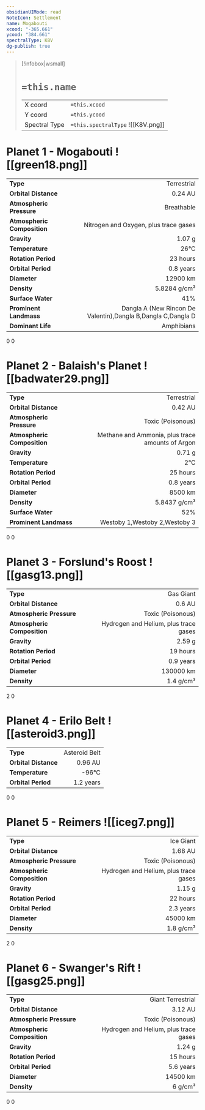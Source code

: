 ```yaml
---
obsidianUIMode: read
NoteIcon: Settlement
name: Mogabouti
xcood: "-365.661"
ycood: "384.661"
spectralType: K8V
dg-publish: true
---
```

> [!infobox|wsmall]
> # `=this.name`
> | | |
> | - | - |
> | X coord | `=this.xcood` |
> | Y coord| `=this.ycood` |
> | Spectral Type | `=this.spectralType` ![[K8V.png]] |

# Planet 1 - Mogabouti ![[green18.png]]
|                             |                           |
| --------------------------- | -------------------------:|
| **Type**                    |             Terrestrial |
| **Orbital Distance**        |   0.24 AU |
| **Atmospheric Pressure**    |       Breathable |
| **Atmospheric Composition** |      Nitrogen and Oxygen, plus trace gases |
| **Gravity**                 |        1.07 g |
| **Temperature**             |    26°C |
| **Rotation Period**         |  23 hours |
| **Orbital Period** | 0.8 years |
| **Diameter**                |      12900 km | 
| **Density**                 |    5.8284 g/cm³ |
| **Surface Water**           |           41% | 
| **Prominent Landmass**      |         Dangla A (New Rincon De Valentin),Dangla B,Dangla C,Dangla D | 
| **Dominant Life**           |         Amphibians |



0
0



# Planet 2 - Balaish's Planet ![[badwater29.png]]
|                             |                           |
| --------------------------- | -------------------------:|
| **Type**                    |             Terrestrial |
| **Orbital Distance**        |   0.42 AU |
| **Atmospheric Pressure**    |       Toxic (Poisonous) |
| **Atmospheric Composition** |      Methane and Ammonia, plus trace amounts of Argon |
| **Gravity**                 |        0.71 g |
| **Temperature**             |    2°C |
| **Rotation Period**         |  25 hours |
| **Orbital Period** | 0.8 years |
| **Diameter**                |      8500 km | 
| **Density**                 |    5.8437 g/cm³ |
| **Surface Water**           |           52% | 
| **Prominent Landmass**      |         Westoby 1,Westoby 2,Westoby 3 | 



0
0



# Planet 3 - Forslund's Roost ![[gasg13.png]]
|                             |                           |
| --------------------------- | -------------------------:|
| **Type**                    |             Gas Giant |
| **Orbital Distance**        |   0.6 AU |
| **Atmospheric Pressure**    |       Toxic (Poisonous) |
| **Atmospheric Composition** |      Hydrogen and Helium, plus trace gases |
| **Gravity**                 |        2.59 g |
| **Rotation Period**         |  19 hours |
| **Orbital Period** | 0.9 years |
| **Diameter**                |      130000 km | 
| **Density**                 |    1.4 g/cm³ |



2
0



# Planet 4 - Erilo Belt ![[asteroid3.png]]
|                             |                           |
| --------------------------- | -------------------------:|
| **Type**                    |             Asteroid Belt |
| **Orbital Distance**        |   0.96 AU |
| **Temperature**             |    -96°C |
| **Orbital Period** | 1.2 years |



0
0



# Planet 5 - Reimers ![[iceg7.png]]
|                             |                           |
| --------------------------- | -------------------------:|
| **Type**                    |             Ice Giant |
| **Orbital Distance**        |   1.68 AU |
| **Atmospheric Pressure**    |       Toxic (Poisonous) |
| **Atmospheric Composition** |      Hydrogen and Helium, plus trace gases |
| **Gravity**                 |        1.15 g |
| **Rotation Period**         |  22 hours |
| **Orbital Period** | 2.3 years |
| **Diameter**                |      45000 km | 
| **Density**                 |    1.8 g/cm³ |



2
0



# Planet 6 - Swanger's Rift ![[gasg25.png]]
|                             |                           |
| --------------------------- | -------------------------:|
| **Type**                    |             Giant Terrestrial |
| **Orbital Distance**        |   3.12 AU |
| **Atmospheric Pressure**    |       Toxic (Poisonous) |
| **Atmospheric Composition** |      Hydrogen and Helium, plus trace gases |
| **Gravity**                 |        1.24 g |
| **Rotation Period**         |  15 hours |
| **Orbital Period** | 5.6 years |
| **Diameter**                |      14500 km | 
| **Density**                 |    6 g/cm³ |



0
0



